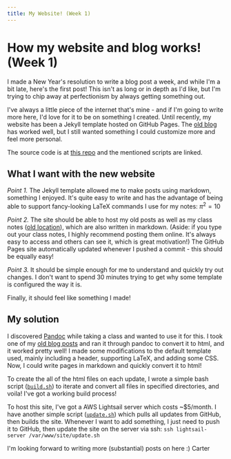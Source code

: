 ```yaml
---
title: My Website! (Week 1)
---
```


# How my website and blog works! (Week 1)

I made a New Year's resolution to write a blog post a week, and while I'm a bit
late, here's the first post! This isn't as long or in depth as I'd like, but I'm
trying to chip away at perfectionism by always getting something out.

I've always a little piece of the internet that's mine - and if I'm going to
write more here, I'd love for it to be on something I created. Until recently,
my website has been a Jekyll template hosted on GitHub Pages. The [old
blog](https://blog.cswartout.com) has worked well, but I still wanted something
I could customize more and feel more personal.

The source code is at [this repo](https://github.com/swartout/site) and the
mentioned scripts are linked.

## What I want with the new website

*Point 1.* The Jekyll template allowed me to make posts using markdown, something I
enjoyed. It's quite easy to write and has the advantage of being able to support
fancy-looking LaTeX commands I use for my notes: $\pi^2 = 10$

*Point 2.* The site should be able to host my old posts as well as my class notes ([old
location](https://blog.cswartout.com/notes)), which are also written in
markdown. (Aside: if you type out your class notes, I highly recommend posting
them online. It's always easy to access and others can see it, which is great
motivation!) The GitHub Pages site automatically updated whenever I pushed a
commit - this should be equally easy!

*Point 3.* It should be simple enough for me to understand and quickly try out
changes. I don't want to spend 30 minutes trying to get why some template is
configured the way it is.

Finally, it should feel like something I made!

## My solution

I discovered [Pandoc](https://pandoc.org/) while taking a class and wanted to
use it for this. I took one of my [old blog
posts](https://github.com/swartout/site/blob/main/posts/gpt1.md?plain=1) and
ran it through pandoc to convert it to html, and it worked pretty well!
I made some modifications to the default template used, mainly including a
header, supporting LaTeX, and adding some CSS. Now, I could write pages in
markdown and quickly convert it to html!

To create the all of the html files on each update, I wrote a simple bash script
([`build.sh`](https://raw.githubusercontent.com/swartout/site/main/build.sh)) to
iterate and convert all files in specified directories, and voila! I've got a
working build process!

To host this site, I've got a AWS Lightsail server which costs ~$5/month. I
have another simple script
([`update.sh`](https://raw.githubusercontent.com/swartout/site/main/update.sh))
which pulls all updates from GitHub, then builds the site. Whenever I want to
add something, I just need to push it to GitHub, then update the site on the
server via ssh: `ssh lightsail-server /var/www/site/update.sh`

I'm looking forward to writing more (substantial) posts on here :) Carter
